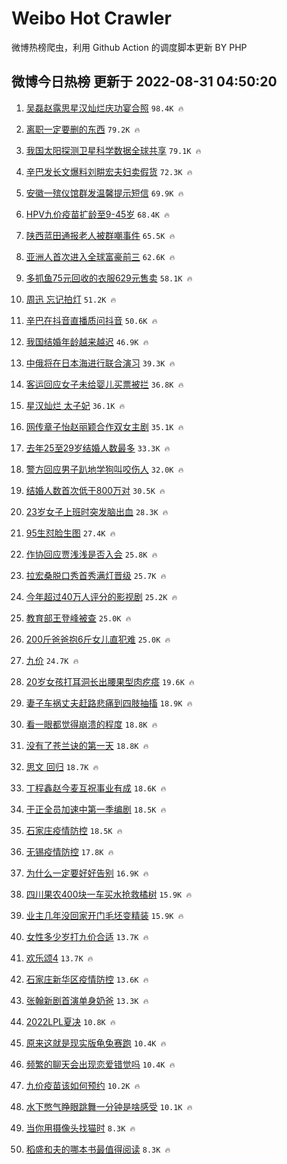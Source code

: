 # Weibo Hot Crawler 



微博热榜爬虫，利用 Github Action 的调度脚本更新 BY PHP 


## 微博今日热榜 更新于 2022-08-31 04:50:20 
1. [吴磊赵露思星汉灿烂庆功宴合照](https://s.weibo.com/weibo?q=%23%E5%90%B4%E7%A3%8A%E8%B5%B5%E9%9C%B2%E6%80%9D%E6%98%9F%E6%B1%89%E7%81%BF%E7%83%82%E5%BA%86%E5%8A%9F%E5%AE%B4%E5%90%88%E7%85%A7%23&Refer=top) `98.4K 🔥` 

1. [离职一定要删的东西](https://s.weibo.com/weibo?q=%23%E7%A6%BB%E8%81%8C%E4%B8%80%E5%AE%9A%E8%A6%81%E5%88%A0%E7%9A%84%E4%B8%9C%E8%A5%BF%23&Refer=top) `79.2K 🔥` 

1. [我国太阳探测卫星科学数据全球共享](https://s.weibo.com/weibo?q=%23%E6%88%91%E5%9B%BD%E5%A4%AA%E9%98%B3%E6%8E%A2%E6%B5%8B%E5%8D%AB%E6%98%9F%E7%A7%91%E5%AD%A6%E6%95%B0%E6%8D%AE%E5%85%A8%E7%90%83%E5%85%B1%E4%BA%AB%23&Refer=top) `79.1K 🔥` 

1. [辛巴发长文爆料刘畊宏夫妇卖假货](https://s.weibo.com/weibo?q=%23%E8%BE%9B%E5%B7%B4%E5%8F%91%E9%95%BF%E6%96%87%E7%88%86%E6%96%99%E5%88%98%E7%95%8A%E5%AE%8F%E5%A4%AB%E5%A6%87%E5%8D%96%E5%81%87%E8%B4%A7%23&Refer=top) `72.3K 🔥` 

1. [安徽一殡仪馆群发温馨提示短信](https://s.weibo.com/weibo?q=%23%E5%AE%89%E5%BE%BD%E4%B8%80%E6%AE%A1%E4%BB%AA%E9%A6%86%E7%BE%A4%E5%8F%91%E6%B8%A9%E9%A6%A8%E6%8F%90%E7%A4%BA%E7%9F%AD%E4%BF%A1%23&Refer=top) `69.9K 🔥` 

1. [HPV九价疫苗扩龄至9-45岁](https://s.weibo.com/weibo?q=%23HPV%E4%B9%9D%E4%BB%B7%E7%96%AB%E8%8B%97%E6%89%A9%E9%BE%84%E8%87%B39-45%E5%B2%81%23&Refer=top) `68.4K 🔥` 

1. [陕西蓝田通报老人被群嘲事件](https://s.weibo.com/weibo?q=%23%E9%99%95%E8%A5%BF%E8%93%9D%E7%94%B0%E9%80%9A%E6%8A%A5%E8%80%81%E4%BA%BA%E8%A2%AB%E7%BE%A4%E5%98%B2%E4%BA%8B%E4%BB%B6%23&Refer=top) `65.5K 🔥` 

1. [亚洲人首次进入全球富豪前三](https://s.weibo.com/weibo?q=%23%E4%BA%9A%E6%B4%B2%E4%BA%BA%E9%A6%96%E6%AC%A1%E8%BF%9B%E5%85%A5%E5%85%A8%E7%90%83%E5%AF%8C%E8%B1%AA%E5%89%8D%E4%B8%89%23&Refer=top) `62.6K 🔥` 

1. [多抓鱼75元回收的衣服629元售卖](https://s.weibo.com/weibo?q=%23%E5%A4%9A%E6%8A%93%E9%B1%BC75%E5%85%83%E5%9B%9E%E6%94%B6%E7%9A%84%E8%A1%A3%E6%9C%8D629%E5%85%83%E5%94%AE%E5%8D%96%23&Refer=top) `58.1K 🔥` 

1. [周迅 忘记拍灯](https://s.weibo.com/weibo?q=%E5%91%A8%E8%BF%85%20%E5%BF%98%E8%AE%B0%E6%8B%8D%E7%81%AF&Refer=top) `51.2K 🔥` 

1. [辛巴在抖音直播质问抖音](https://s.weibo.com/weibo?q=%23%E8%BE%9B%E5%B7%B4%E5%9C%A8%E6%8A%96%E9%9F%B3%E7%9B%B4%E6%92%AD%E8%B4%A8%E9%97%AE%E6%8A%96%E9%9F%B3%23&Refer=top) `50.6K 🔥` 

1. [我国结婚年龄越来越迟](https://s.weibo.com/weibo?q=%23%E6%88%91%E5%9B%BD%E7%BB%93%E5%A9%9A%E5%B9%B4%E9%BE%84%E8%B6%8A%E6%9D%A5%E8%B6%8A%E8%BF%9F%23&Refer=top) `46.9K 🔥` 

1. [中俄将在日本海进行联合演习](https://s.weibo.com/weibo?q=%23%E4%B8%AD%E4%BF%84%E5%B0%86%E5%9C%A8%E6%97%A5%E6%9C%AC%E6%B5%B7%E8%BF%9B%E8%A1%8C%E8%81%94%E5%90%88%E6%BC%94%E4%B9%A0%23&Refer=top) `39.3K 🔥` 

1. [客运回应女子未给婴儿买票被拦](https://s.weibo.com/weibo?q=%23%E5%AE%A2%E8%BF%90%E5%9B%9E%E5%BA%94%E5%A5%B3%E5%AD%90%E6%9C%AA%E7%BB%99%E5%A9%B4%E5%84%BF%E4%B9%B0%E7%A5%A8%E8%A2%AB%E6%8B%A6%23&Refer=top) `36.8K 🔥` 

1. [星汉灿烂 太子妃](https://s.weibo.com/weibo?q=%E6%98%9F%E6%B1%89%E7%81%BF%E7%83%82%20%E5%A4%AA%E5%AD%90%E5%A6%83&Refer=top) `36.1K 🔥` 

1. [网传章子怡赵丽颖合作双女主剧](https://s.weibo.com/weibo?q=%23%E7%BD%91%E4%BC%A0%E7%AB%A0%E5%AD%90%E6%80%A1%E8%B5%B5%E4%B8%BD%E9%A2%96%E5%90%88%E4%BD%9C%E5%8F%8C%E5%A5%B3%E4%B8%BB%E5%89%A7%23&Refer=top) `35.1K 🔥` 

1. [去年25至29岁结婚人数最多](https://s.weibo.com/weibo?q=%23%E5%8E%BB%E5%B9%B425%E8%87%B329%E5%B2%81%E7%BB%93%E5%A9%9A%E4%BA%BA%E6%95%B0%E6%9C%80%E5%A4%9A%23&Refer=top) `33.3K 🔥` 

1. [警方回应男子趴地学狗叫咬伤人](https://s.weibo.com/weibo?q=%23%E8%AD%A6%E6%96%B9%E5%9B%9E%E5%BA%94%E7%94%B7%E5%AD%90%E8%B6%B4%E5%9C%B0%E5%AD%A6%E7%8B%97%E5%8F%AB%E5%92%AC%E4%BC%A4%E4%BA%BA%23&Refer=top) `32.0K 🔥` 

1. [结婚人数首次低于800万对](https://s.weibo.com/weibo?q=%23%E7%BB%93%E5%A9%9A%E4%BA%BA%E6%95%B0%E9%A6%96%E6%AC%A1%E4%BD%8E%E4%BA%8E800%E4%B8%87%E5%AF%B9%23&Refer=top) `30.5K 🔥` 

1. [23岁女子上班时突发脑出血](https://s.weibo.com/weibo?q=%2323%E5%B2%81%E5%A5%B3%E5%AD%90%E4%B8%8A%E7%8F%AD%E6%97%B6%E7%AA%81%E5%8F%91%E8%84%91%E5%87%BA%E8%A1%80%23&Refer=top) `28.3K 🔥` 

1. [95生怼脸生图](https://s.weibo.com/weibo?q=%2395%E7%94%9F%E6%80%BC%E8%84%B8%E7%94%9F%E5%9B%BE%23&Refer=top) `27.4K 🔥` 

1. [作协回应贾浅浅是否入会](https://s.weibo.com/weibo?q=%23%E4%BD%9C%E5%8D%8F%E5%9B%9E%E5%BA%94%E8%B4%BE%E6%B5%85%E6%B5%85%E6%98%AF%E5%90%A6%E5%85%A5%E4%BC%9A%23&Refer=top) `25.8K 🔥` 

1. [拉宏桑脱口秀首秀满灯晋级](https://s.weibo.com/weibo?q=%23%E6%8B%89%E5%AE%8F%E6%A1%91%E8%84%B1%E5%8F%A3%E7%A7%80%E9%A6%96%E7%A7%80%E6%BB%A1%E7%81%AF%E6%99%8B%E7%BA%A7%23&Refer=top) `25.7K 🔥` 

1. [今年超过40万人评分的影视剧](https://s.weibo.com/weibo?q=%23%E4%BB%8A%E5%B9%B4%E8%B6%85%E8%BF%8740%E4%B8%87%E4%BA%BA%E8%AF%84%E5%88%86%E7%9A%84%E5%BD%B1%E8%A7%86%E5%89%A7%23&Refer=top) `25.2K 🔥` 

1. [教育部王登峰被查](https://s.weibo.com/weibo?q=%23%E6%95%99%E8%82%B2%E9%83%A8%E7%8E%8B%E7%99%BB%E5%B3%B0%E8%A2%AB%E6%9F%A5%23&Refer=top) `25.0K 🔥` 

1. [200斤爸爸抱6斤女儿直犯难](https://s.weibo.com/weibo?q=%23200%E6%96%A4%E7%88%B8%E7%88%B8%E6%8A%B16%E6%96%A4%E5%A5%B3%E5%84%BF%E7%9B%B4%E7%8A%AF%E9%9A%BE%23&Refer=top) `25.0K 🔥` 

1. [九价](https://s.weibo.com/weibo?q=%E4%B9%9D%E4%BB%B7&Refer=top) `24.7K 🔥` 

1. [20岁女孩打耳洞长出腰果型肉疙瘩](https://s.weibo.com/weibo?q=%2320%E5%B2%81%E5%A5%B3%E5%AD%A9%E6%89%93%E8%80%B3%E6%B4%9E%E9%95%BF%E5%87%BA%E8%85%B0%E6%9E%9C%E5%9E%8B%E8%82%89%E7%96%99%E7%98%A9%23&Refer=top) `19.6K 🔥` 

1. [妻子车祸丈夫赶路悲痛到四肢抽搐](https://s.weibo.com/weibo?q=%23%E5%A6%BB%E5%AD%90%E8%BD%A6%E7%A5%B8%E4%B8%88%E5%A4%AB%E8%B5%B6%E8%B7%AF%E6%82%B2%E7%97%9B%E5%88%B0%E5%9B%9B%E8%82%A2%E6%8A%BD%E6%90%90%23&Refer=top) `18.9K 🔥` 

1. [看一眼都觉得崩溃的程度](https://s.weibo.com/weibo?q=%23%E7%9C%8B%E4%B8%80%E7%9C%BC%E9%83%BD%E8%A7%89%E5%BE%97%E5%B4%A9%E6%BA%83%E7%9A%84%E7%A8%8B%E5%BA%A6%23&Refer=top) `18.8K 🔥` 

1. [没有了苍兰诀的第一天](https://s.weibo.com/weibo?q=%23%E6%B2%A1%E6%9C%89%E4%BA%86%E8%8B%8D%E5%85%B0%E8%AF%80%E7%9A%84%E7%AC%AC%E4%B8%80%E5%A4%A9%23&Refer=top) `18.8K 🔥` 

1. [思文 回归](https://s.weibo.com/weibo?q=%E6%80%9D%E6%96%87%20%E5%9B%9E%E5%BD%92&Refer=top) `18.7K 🔥` 

1. [丁程鑫赵今麦互祝事业有成](https://s.weibo.com/weibo?q=%23%E4%B8%81%E7%A8%8B%E9%91%AB%E8%B5%B5%E4%BB%8A%E9%BA%A6%E4%BA%92%E7%A5%9D%E4%BA%8B%E4%B8%9A%E6%9C%89%E6%88%90%23&Refer=top) `18.6K 🔥` 

1. [于正全员加速中第一季编剧](https://s.weibo.com/weibo?q=%23%E4%BA%8E%E6%AD%A3%E5%85%A8%E5%91%98%E5%8A%A0%E9%80%9F%E4%B8%AD%E7%AC%AC%E4%B8%80%E5%AD%A3%E7%BC%96%E5%89%A7%23&Refer=top) `18.5K 🔥` 

1. [石家庄疫情防控](https://s.weibo.com/weibo?q=%23%E7%9F%B3%E5%AE%B6%E5%BA%84%E7%96%AB%E6%83%85%E9%98%B2%E6%8E%A7%23&Refer=top) `18.5K 🔥` 

1. [无锡疫情防控](https://s.weibo.com/weibo?q=%E6%97%A0%E9%94%A1%E7%96%AB%E6%83%85%E9%98%B2%E6%8E%A7&Refer=top) `17.8K 🔥` 

1. [为什么一定要好好告别](https://s.weibo.com/weibo?q=%23%E4%B8%BA%E4%BB%80%E4%B9%88%E4%B8%80%E5%AE%9A%E8%A6%81%E5%A5%BD%E5%A5%BD%E5%91%8A%E5%88%AB%23&Refer=top) `16.9K 🔥` 

1. [四川果农400块一车买水抢救橘树](https://s.weibo.com/weibo?q=%23%E5%9B%9B%E5%B7%9D%E6%9E%9C%E5%86%9C400%E5%9D%97%E4%B8%80%E8%BD%A6%E4%B9%B0%E6%B0%B4%E6%8A%A2%E6%95%91%E6%A9%98%E6%A0%91%23&Refer=top) `15.9K 🔥` 

1. [业主几年没回家开门毛坯变精装](https://s.weibo.com/weibo?q=%23%E4%B8%9A%E4%B8%BB%E5%87%A0%E5%B9%B4%E6%B2%A1%E5%9B%9E%E5%AE%B6%E5%BC%80%E9%97%A8%E6%AF%9B%E5%9D%AF%E5%8F%98%E7%B2%BE%E8%A3%85%23&Refer=top) `15.9K 🔥` 

1. [女性多少岁打九价合适](https://s.weibo.com/weibo?q=%23%E5%A5%B3%E6%80%A7%E5%A4%9A%E5%B0%91%E5%B2%81%E6%89%93%E4%B9%9D%E4%BB%B7%E5%90%88%E9%80%82%23&Refer=top) `13.7K 🔥` 

1. [欢乐颂4](https://s.weibo.com/weibo?q=%23%E6%AC%A2%E4%B9%90%E9%A2%824%23&Refer=top) `13.7K 🔥` 

1. [石家庄新华区疫情防控](https://s.weibo.com/weibo?q=%E7%9F%B3%E5%AE%B6%E5%BA%84%E6%96%B0%E5%8D%8E%E5%8C%BA%E7%96%AB%E6%83%85%E9%98%B2%E6%8E%A7&Refer=top) `13.6K 🔥` 

1. [张翰新剧首演单身奶爸](https://s.weibo.com/weibo?q=%23%E5%BC%A0%E7%BF%B0%E6%96%B0%E5%89%A7%E9%A6%96%E6%BC%94%E5%8D%95%E8%BA%AB%E5%A5%B6%E7%88%B8%23&Refer=top) `13.3K 🔥` 

1. [2022LPL夏决](https://s.weibo.com/weibo?q=2022LPL%E5%A4%8F%E5%86%B3&Refer=top) `10.8K 🔥` 

1. [原来这就是现实版龟兔赛跑](https://s.weibo.com/weibo?q=%23%E5%8E%9F%E6%9D%A5%E8%BF%99%E5%B0%B1%E6%98%AF%E7%8E%B0%E5%AE%9E%E7%89%88%E9%BE%9F%E5%85%94%E8%B5%9B%E8%B7%91%23&Refer=top) `10.4K 🔥` 

1. [频繁的聊天会出现恋爱错觉吗](https://s.weibo.com/weibo?q=%23%E9%A2%91%E7%B9%81%E7%9A%84%E8%81%8A%E5%A4%A9%E4%BC%9A%E5%87%BA%E7%8E%B0%E6%81%8B%E7%88%B1%E9%94%99%E8%A7%89%E5%90%97%23&Refer=top) `10.4K 🔥` 

1. [九价疫苗该如何预约](https://s.weibo.com/weibo?q=%23%E4%B9%9D%E4%BB%B7%E7%96%AB%E8%8B%97%E8%AF%A5%E5%A6%82%E4%BD%95%E9%A2%84%E7%BA%A6%23&Refer=top) `10.2K 🔥` 

1. [水下憋气睁眼跳舞一分钟是啥感受](https://s.weibo.com/weibo?q=%23%E6%B0%B4%E4%B8%8B%E6%86%8B%E6%B0%94%E7%9D%81%E7%9C%BC%E8%B7%B3%E8%88%9E%E4%B8%80%E5%88%86%E9%92%9F%E6%98%AF%E5%95%A5%E6%84%9F%E5%8F%97%23&Refer=top) `10.1K 🔥` 

1. [当你用摄像头找猫时](https://s.weibo.com/weibo?q=%23%E5%BD%93%E4%BD%A0%E7%94%A8%E6%91%84%E5%83%8F%E5%A4%B4%E6%89%BE%E7%8C%AB%E6%97%B6%23&Refer=top) `8.3K 🔥` 

1. [稻盛和夫的哪本书最值得阅读](https://s.weibo.com/weibo?q=%23%E7%A8%BB%E7%9B%9B%E5%92%8C%E5%A4%AB%E7%9A%84%E5%93%AA%E6%9C%AC%E4%B9%A6%E6%9C%80%E5%80%BC%E5%BE%97%E9%98%85%E8%AF%BB%23&Refer=top) `8.3K 🔥` 

